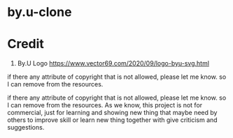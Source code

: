 # by.u-clone


# Credit

1. By.U Logo https://www.vector69.com/2020/09/logo-byu-svg.html



if there any attribute of copyright that is not allowed, please let me know. so I can remove from the resources. 

if there any attribute of copyright that is not allowed, please let me know. so I can remove from the resources.
As we know, this project is not for commercial, just for learning and showing new thing that maybe need by others to improve skill or learn new thing together with give criticism and suggestions.